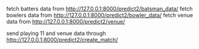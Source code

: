 fetch batters data from http://127.0.0.1:8000/predict2/batsman_data/
fetch bowlers data from http://127.0.0.1:8000/predict2/bowler_data/
fetch venue data from http://127.0.0.1:8000/predict2/venue/

send playing 11 and venue data through http://127.0.0.1:8000/predict2/create_match/
